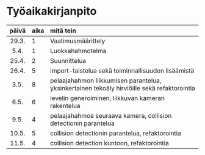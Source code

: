 # Työaikakirjanpito

| päivä | aika | mitä tein |
| :----:| :-----| :-----|
| 29.3. | 1    | Vaatimusmäärittely |
| 5.4.	| 1	| Luokkahahmotelma |
| 25.4. | 2 | Suunnittelua |
| 26.4. | 5 | import-taistelua sekä toiminnallisuuden lisäämistä |
| 3.5.  | 8 | pelaajahahmon liikkumisen parantelua, yksinkertainen tekoäly hirviöille sekä refaktorointia | 
| 6.5.  | 6 | levelin generoiminen, liikkuvan kameran rakentelua | 
| 9.5. | 4 | pelaajahahmoa seuraava kamera, collision detectionin parantelua |
| 10.5. | 5 | collision detectionin parantelua, refaktorointia |
| 11.5. | 4 | collision detection kuntoon, refaktorointia |
